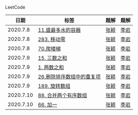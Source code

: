 LeetCode

| 日期 | 标签 | 题解 | 题解 |
|---| ----- | -------- | ---------- | 
|2020.7.8| [11.盛最多水的容器](https://leetcode-cn.com/problems/container-with-most-water/)|[张颖](./php/zhangying/7.8zhangying.php)|[李岩](./php/liyan/7.8liyan.php)
|2020.7.8| [283. 移动零](https://leetcode-cn.com/problems/move-zeroes/)|[张颖](./php/zhangying/7.8zhangying.php)|[李岩](./php/liyan/7.8liyan.php)
|2020.7.8| [70.爬楼梯](https://leetcode-cn.com/problems/climbing-stairs/)|[张颖](./php/zhangying/7.8zhangying.php)|[李岩](./php/liyan/7.8liyan.php)
|2020.7.9| [15. 三数之和](https://leetcode-cn.com/problems/3sum/)|[张颖](./php/zhangying/7.9zhangying.php)|[李岩](./php/liyan/7.9liyan.php)
|2020.7.9| [1. 两数之和](https://leetcode-cn.com/problems/two-sum/)|[张颖](./php/zhangying/7.9zhangying.php)|[李岩](./php/liyan/7.9liyan.php)
|2020.7.9| [26.删除排序数组中的重复项](https://leetcode-cn.com/problems/remove-duplicates-from-sorted-array/)|[张颖](./php/zhangying/7.9zhangying.php)|[李岩](./php/liyan/7.9liyan.php)
|2020.7.9| [189. 旋转数组](https://leetcode-cn.com/problems/rotate-array/)|[张颖](./php/zhangying/7.9zhangying.php)|[李岩](./php/liyan/7.9liyan.php)
|2020.7.10| [88. 合并两个有序数组](https://leetcode-cn.com/problems/merge-sorted-array/)|[张颖](./php/zhangying/7.10zhangying.php)|[李岩](./php/liyan/7.10liyan.php)
|2020.7.10| [66. 加一](https://leetcode-cn.com/problems/plus-one/)|[张颖](./php/zhangying/7.10zhangying.php)|[李岩](./php/liyan/7.10liyan.php)





